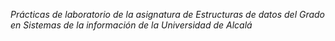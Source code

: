 *Prácticas de laboratorio de la asignatura de Estructuras de datos del Grado en Sistemas de la información de la Universidad de Alcalá*

